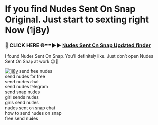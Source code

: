 # If you find Nudes Sent On Snap Original. Just start to sexting right Now (1j8y)

<h3>🔴 CLICK HERE 🌐==►► <a href="https://tinyurl.com/mtbk5fxa" rel="nofollow">Nudes Sent On Snap Updated finder</a></h3>

I found Nudes Sent On Snap. You'll definitely like. Just don't open Nudes Sent On Snap at work 😉💬

[![1j8y](https://i.imgur.com/Q8WKrnY.jpeg)](https://tinyurl.com/mtbk5fxa)
send free nudes<br>
send nudes for free<br>
send nudes chat<br>
send nudes telegram<br>
send snap nudes<br>
girl sends nudes<br>
girls send nudes<br>
nudes sent on snap chat<br>
how to send nudes on snap<br>
free send nudes